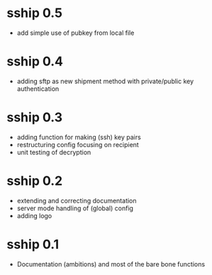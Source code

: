 # sship 0.5

* add simple use of pubkey from local file

# sship 0.4

* adding sftp as new shipment method with private/public key authentication

# sship 0.3

* adding function for making (ssh) key pairs 
* restructuring config focusing on recipient
* unit testing of decryption

# sship 0.2

* extending and correcting documentation
* server mode handling of (global) config
* adding logo

# sship 0.1

* Documentation (ambitions) and most of the bare bone functions
